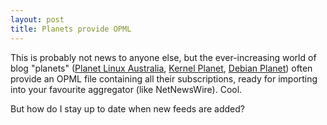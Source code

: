 ```yaml
---
layout: post
title: Planets provide OPML
---
```


This is probably not news to anyone else, but the ever-increasing
world of blog "planets" ([Planet Linux
Australia](http://planet.linux.org.au/), [Kernel
Planet](http://kernelplanet.org/), [Debian
Planet](http://planet.debian.net/)) often provide an OPML file
containing all their subscriptions, ready for importing into your
favourite aggregator (like NetNewsWire). Cool.

But how do I stay up to date when new feeds are added?
